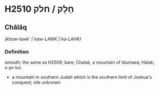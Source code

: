 # H2510 חָלָק / חלק

## Châlâq

_(khaw-lawk' | haw-LAWK | ha-LAHK)_

### Definition

smooth; the same as H2509; bare; Chalak, a mountain of Idumaea; Halak; n-pr-loc

- a mountain in southern Judah which is the southern limit of Joshua's conquest; site unknown
